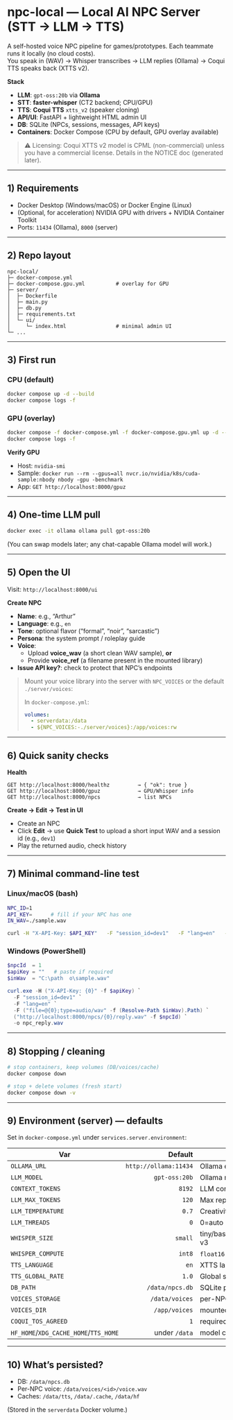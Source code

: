 # npc-local — Local AI NPC Server (STT → LLM → TTS)

A self-hosted voice NPC pipeline for games/prototypes. Each teammate runs it locally (no cloud costs).  
You speak in (WAV) → Whisper transcribes → LLM replies (Ollama) → Coqui TTS speaks back (XTTS v2).

**Stack**
- **LLM**: `gpt-oss:20b` via **Ollama**
- **STT**: **faster-whisper** (CT2 backend; CPU/GPU)
- **TTS**: **Coqui TTS** `xtts_v2` (speaker cloning)
- **API/UI**: FastAPI + lightweight HTML admin UI
- **DB**: SQLite (NPCs, sessions, messages, API keys)
- **Containers**: Docker Compose (CPU by default, GPU overlay available)

> ⚠️ Licensing: Coqui XTTS v2 model is CPML (non-commercial) unless you have a commercial license. Details in the NOTICE doc (generated later).

---

## 1) Requirements

- Docker Desktop (Windows/macOS) or Docker Engine (Linux)
- (Optional, for acceleration) NVIDIA GPU with drivers + NVIDIA Container Toolkit
- Ports: `11434` (Ollama), `8000` (server)

---

## 2) Repo layout

```
npc-local/
├─ docker-compose.yml
├─ docker-compose.gpu.yml          # overlay for GPU
├─ server/
│  ├─ Dockerfile
│  ├─ main.py
│  ├─ db.py
│  ├─ requirements.txt
│  └─ ui/
│     └─ index.html                # minimal admin UI
└─ ...
```

---

## 3) First run

### CPU (default)

```bash
docker compose up -d --build
docker compose logs -f
```

### GPU (overlay)

```bash
docker compose -f docker-compose.yml -f docker-compose.gpu.yml up -d --build
docker compose logs -f
```

**Verify GPU**
- Host: `nvidia-smi`
- Sample: `docker run --rm --gpus=all nvcr.io/nvidia/k8s/cuda-sample:nbody nbody -gpu -benchmark`
- App: `GET http://localhost:8000/gpuz`

---

## 4) One-time LLM pull

```bash
docker exec -it ollama ollama pull gpt-oss:20b
```

(You can swap models later; any chat-capable Ollama model will work.)

---

## 5) Open the UI

Visit: `http://localhost:8000/ui`

**Create NPC**
- **Name**: e.g., “Arthur”
- **Language**: e.g., `en`
- **Tone**: optional flavor (“formal”, “noir”, “sarcastic”)
- **Persona**: the system prompt / roleplay guide
- **Voice**:
  - Upload **voice_wav** (a short clean WAV sample), **or**
  - Provide **voice_ref** (a filename present in the mounted library)
- **Issue API key?**: check to protect that NPC’s endpoints

> Mount your voice library into the server with `NPC_VOICES` or the default `./server/voices`:
>
> In `docker-compose.yml`:
> ```yaml
> volumes:
>   - serverdata:/data
>   - ${NPC_VOICES:-./server/voices}:/app/voices:rw
> ```

---

## 6) Quick sanity checks

**Health**
```
GET http://localhost:8000/healthz         → { "ok": true }
GET http://localhost:8000/gpuz            → GPU/Whisper info
GET http://localhost:8000/npcs            → list NPCs
```

**Create → Edit → Test in UI**
- Create an NPC
- Click **Edit** → use **Quick Test** to upload a short input WAV and a session id (e.g., `dev1`)
- Play the returned audio, check history

---

## 7) Minimal command-line test

### Linux/macOS (bash)

```bash
NPC_ID=1
API_KEY=      # fill if your NPC has one
IN_WAV=./sample.wav

curl -H "X-API-Key: $API_KEY"   -F "session_id=dev1"   -F "lang=en"   -F "file=@${IN_WAV};type=audio/wav"   "http://localhost:8000/npcs/${NPC_ID}/reply.wav" -o npc_reply.wav
```

### Windows (PowerShell)

```powershell
$npcId  = 1
$apiKey = ""   # paste if required
$inWav  = "C:\path	o\sample.wav"

curl.exe -H ("X-API-Key: {0}" -f $apiKey) `
  -F "session_id=dev1" `
  -F "lang=en" `
  -F ("file=@{0};type=audio/wav" -f (Resolve-Path $inWav).Path) `
  ("http://localhost:8000/npcs/{0}/reply.wav" -f $npcId) `
  -o npc_reply.wav
```

---

## 8) Stopping / cleaning

```bash
# stop containers, keep volumes (DB/voices/cache)
docker compose down

# stop + delete volumes (fresh start)
docker compose down -v
```

---

## 9) Environment (server) — defaults

Set in `docker-compose.yml` under `services.server.environment`:

| Var | Default | Purpose |
|---|---:|---|
| `OLLAMA_URL` | `http://ollama:11434` | Ollama endpoint |
| `LLM_MODEL` | `gpt-oss:20b` | Ollama model |
| `CONTEXT_TOKENS` | `8192` | LLM context window |
| `LLM_MAX_TOKENS` | `120` | Max reply tokens |
| `LLM_TEMPERATURE` | `0.7` | Creativity |
| `LLM_THREADS` | `0` | 0=auto |
| `WHISPER_SIZE` | `small` | tiny/base/small/medium/large-v3 |
| `WHISPER_COMPUTE` | `int8` | `float16` if GPU, `int8` CPU |
| `TTS_LANGUAGE` | `en` | XTTS language |
| `TTS_GLOBAL_RATE` | `1.0` | Global speech rate |
| `DB_PATH` | `/data/npcs.db` | SQLite path |
| `VOICES_STORAGE` | `/data/voices` | per-NPC voice store |
| `VOICES_DIR` | `/app/voices` | mounted voice library |
| `COQUI_TOS_AGREED` | `1` | required for XTTS v2 |
| `HF_HOME`/`XDG_CACHE_HOME`/`TTS_HOME` | under `/data` | model caches |

---

## 10) What’s persisted?

- DB: `/data/npcs.db`
- Per-NPC voice: `/data/voices/<id>/voice.wav`
- Caches: `/data/tts`, `/data/.cache`, `/data/hf`

(Stored in the `serverdata` Docker volume.)
